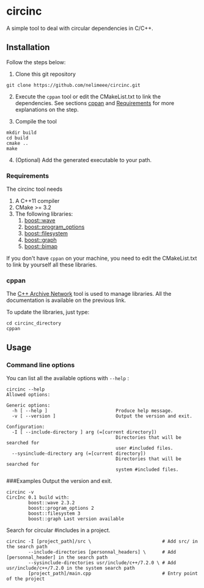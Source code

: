 # circinc
A simple tool to deal with circular dependencies in C/C++.

## Installation

Follow the steps below: 
1. Clone this git repository 
```commandline
git clone https://github.com/nelimeee/circinc.git
```
2. Execute the `cppan` tool or edit the CMakeList.txt to link the dependencies.
 See sections [cppan](#cppan) and [Requirements](#requirements) for more explanations on the step. 
 
3. Compile the tool
```commandline
mkdir build 
cd build
cmake ..
make
```

4. (Optional) Add the generated executable to your path.

### Requirements

The circinc tool needs 
1. A C++11 compiler
2. CMake >= 3.2
3. The following libraries:
    1. [boost::wave](http://www.boost.org/doc/libs/1_62_0/libs/wave/)
    2. [boost::program_options](http://www.boost.org/doc/libs/1_65_1/doc/html/program_options.html)
    3. [boost::filesystem](http://www.boost.org/doc/libs/1_62_0/libs/filesystem/doc/index.htm)
    4. [boost::graph](http://www.boost.org/doc/libs/1_62_0/libs/graph/doc/index.html)
    5. [boost::bimap](http://www.boost.org/doc/lhttp://www.boost.org/doc/libs/1_65_1/libs/bimap/doc/html/index.htmlibs/1_65_1/libs/bimap/doc/html/index.html)

If you don't have `cppan` on your machine, you need to edit the CMakeList.txt to link by yourself all these libraries.
### cppan    

The [C++ Archive Network](https://github.com/cppan/cppan) tool is used to manage libraries. All the documentation is available on the previous link.

To update the libraries, just type:
```commandline
cd circinc_directory
cppan
```

## Usage
### Command line options
You can list all the available options with `--help` :
```commandline
circinc --help
Allowed options:

Generic options:
  -h [ --help ]                         Produce help message.
  -v [ --version ]                      Output the version and exit.

Configuration:
  -I [ --include-directory ] arg (=[current directory])
                                        Directories that will be searched for 
                                        user #included files.
  --sysinclude-directory arg (=[current directory])
                                        Directories that will be searched for 
                                        system #included files.
```

###Examples
Output the version and exit.
```commandline
circinc -v
CircInc 0.1 build with: 
        boost::wave 2.3.2
        boost::program_options 2
        boost::filesystem 3
        boost::graph Last version available
```

Search for circular #includes in a project.
```commandline
circinc -I [project_path]/src \                          # Add src/ in the search path
        --include-directories [personnal_headers] \      # Add [personnal_header] in the search path
        --sysinclude-directories usr/include/c++/7.2.0 \ # Add usr/include/c++/7.2.0 in the system search path
        [project_path]/main.cpp                          # Entry point of the project
```